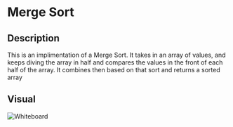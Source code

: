 # Merge Sort

## Description
This is an implimentation of a Merge Sort. It takes in an array of values, and keeps diving the array 
in half and compares the values in the front of each half of the array. It combines then based on that sort
and returns a sorted array

## Visual
![Whiteboard]()